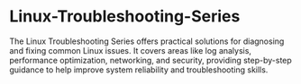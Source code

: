 # Linux-Troubleshooting-Series
The Linux Troubleshooting Series offers practical solutions for diagnosing and fixing common Linux issues. It covers areas like log analysis, performance optimization, networking, and security, providing step-by-step guidance to help improve system reliability and troubleshooting skills.
